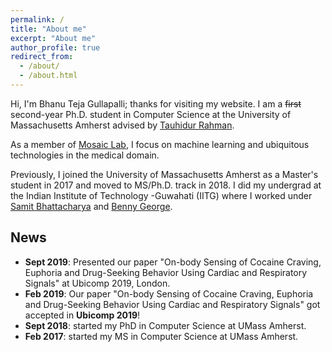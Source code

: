 ```yaml
---
permalink: /
title: "About me"
excerpt: "About me"
author_profile: true
redirect_from: 
  - /about/
  - /about.html
---
```

Hi, I'm Bhanu Teja Gullapalli; thanks for visiting my website. I am a <del>first</del> second-year Ph.D. student in Computer Science at the University of Massachusetts Amherst advised by   [Tauhidur Rahman](http://www.tauhidurrahman.com/).

As a member of [Mosaic Lab](http://mosaic.cs.umass.edu/), I focus on machine learning and ubiquitous technologies in the medical domain.  

Previously, I joined the University of Massachusetts Amherst as a Master's student in 2017 and moved to MS/Ph.D. track in 2018. I did my undergrad at the Indian Institute of Technology -Guwahati (IITG) where I worked under [Samit Bhattacharya](http://www.iitg.ac.in/samit/) and [Benny George](https://www.iitg.ac.in/ben/). 


News
------

* **Sept 2019**: Presented our paper "On-body Sensing of Cocaine Craving, Euphoria and Drug-Seeking Behavior Using Cardiac and Respiratory Signals" at Ubicomp 2019, London.
* **Feb 2019**: Our paper "On-body Sensing of Cocaine Craving, Euphoria and Drug-Seeking Behavior Using Cardiac and Respiratory Signals" got accepted in **Ubicomp 2019**!
* **Sept 2018**: started my PhD in Computer Science at UMass Amherst.
* **Feb 2017**: started my MS in Computer Science at UMass Amherst.
